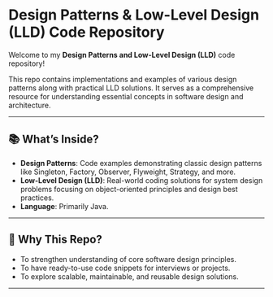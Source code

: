 # Design Patterns & Low-Level Design (LLD) Code Repository

Welcome to my **Design Patterns and Low-Level Design (LLD)** code repository!

This repo contains implementations and examples of various design patterns along with practical LLD solutions. It serves as a comprehensive resource for understanding essential concepts in software design and architecture.

---

## 📚 What’s Inside?

- **Design Patterns**: Code examples demonstrating classic design patterns like Singleton, Factory, Observer, Flyweight, Strategy, and more.
- **Low-Level Design (LLD)**: Real-world coding solutions for system design problems focusing on object-oriented principles and design best practices.
- **Language**: Primarily Java.

---

## 🚀 Why This Repo?

- To strengthen understanding of core software design principles.
- To have ready-to-use code snippets for interviews or projects.
- To explore scalable, maintainable, and reusable design solutions.

---


